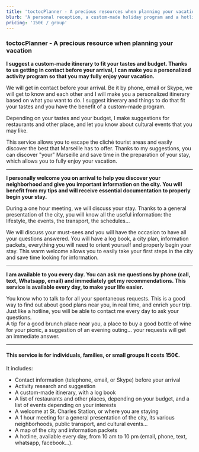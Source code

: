 ```yaml
---
title: 'toctocPlanner - A precious resources when planning your vacation'
blurb: 'A personal reception, a custom-made holiday program and a hotline for all your questions while you’re in town.'
pricing: '150€ / group'
---
```


### toctocPlanner - A precious resource when planning your vacation

**I suggest a custom-made itinerary to fit your tastes and budget. Thanks to us getting in contact before your arrival, I can make you a personalized activity program so that you may fully enjoy your vacation.**

We will get in contact before your arrival. Be it by phone, email or Skype, we will get to know and each other and I will make you a personalized itinerary based on what you want to do. I suggest itinerary and things to do that fit your tastes and you have the benefit of a custom-made program.  

Depending on your tastes and your budget, I make suggestions for restaurants and other place, and let you know about cultural events that you may like.  

This service allows you to escape the cliché tourist areas and easily discover the best that Marseille has to offer. Thanks to my suggestions, you can discover "your" Marseille and save time in the preparation of your stay, which allows you to fully enjoy your vacation.  

___

**I personally welcome you on arrival to help you discover your neighborhood and give you important information on the city. You will benefit from my tips and will receive essential documentation to properly begin your stay.**

During a one hour meeting, we will discuss your stay. Thanks to a general presentation of the city, you will know all the useful information: the lifestyle, the events, the transport, the schedules...  

We will discuss your must-sees and you will have the occasion to have all your questions answered.
You will have a log book, a city plan, information packets, everything you will need to orient yourself and properly begin your stay.
This warm welcome allows you to easily take your first steps in the city and save time looking for information.

___

**I am available to you every day. You can ask me questions by phone (call, text, Whatsapp, email) and immediately get my recommendations. This service is available every day, to make your life easier.**
 
You know who to talk to for all your spontaneous requests. This is a good way to find out about good plans near you, in real time, and enrich your trip.  
Just like a hotline, you will be able to contact me every day to ask your questions.  
A tip for a good brunch place near you, a place to buy a good bottle of wine for your picnic, a suggestion of an evening outing... your requests will get an immediate answer.

___

#### This service is for individuals, families, or small groups It costs 150€.  
 
It includes:  
 
* Contact information (telephone, email, or Skype) before your arrival
* Activity research and suggestion
* A custom-made itinerary, with a log book
* A list of restaurants and other places, depending on your budget, and a list of events depending on your interests
* A welcome at St. Charles Station, or where you are staying
* A 1 hour meeting for a general presentation of the city, its various neighborhoods, public transport, and cultural events...
* A map of the city and information packets
* A hotline, available every day, from 10 am to 10 pm (email, phone, text, whatsapp, facebook...).

